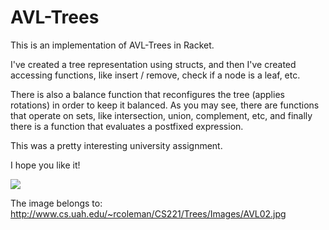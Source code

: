 # AVL-Trees
This is an implementation of AVL-Trees in Racket.

I've created a tree representation using structs, and then I've created accessing functions, like insert / remove, check if a node is a leaf, etc.

There is also a balance function that reconfigures the tree (applies rotations) in order to keep it balanced. As you may see, there are functions that operate on sets, like
intersection, union, complement, etc, and finally there is a function that evaluates a postfixed expression.

This was a pretty interesting university assignment.

I hope you like it!

![](https://github.com/ionitacosmin95/AVL-Trees/blob/master/Images/AVL02.jpg)

The image belongs to: http://www.cs.uah.edu/~rcoleman/CS221/Trees/Images/AVL02.jpg
